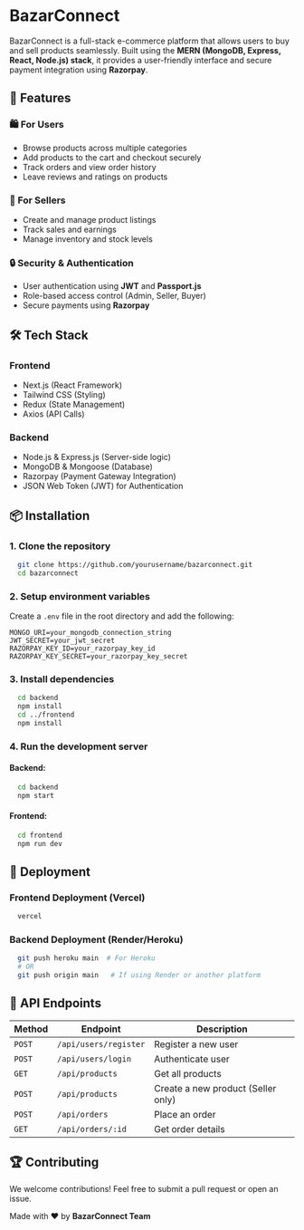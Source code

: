 # BazarConnect

BazarConnect is a full-stack e-commerce platform that allows users to buy and sell products seamlessly. Built using the **MERN (MongoDB, Express, React, Node.js) stack**, it provides a user-friendly interface and secure payment integration using **Razorpay**.

## 🚀 Features

### 🛍️ For Users

- Browse products across multiple categories
- Add products to the cart and checkout securely
- Track orders and view order history
- Leave reviews and ratings on products

### 🛒 For Sellers

- Create and manage product listings
- Track sales and earnings
- Manage inventory and stock levels

### 🔒 Security & Authentication

- User authentication using **JWT** and **Passport.js**
- Role-based access control (Admin, Seller, Buyer)
- Secure payments using **Razorpay**

## 🛠️ Tech Stack

### **Frontend**

- Next.js (React Framework)
- Tailwind CSS (Styling)
- Redux (State Management)
- Axios (API Calls)

### **Backend**

- Node.js & Express.js (Server-side logic)
- MongoDB & Mongoose (Database)
- Razorpay (Payment Gateway Integration)
- JSON Web Token (JWT) for Authentication

## 📦 Installation

### **1. Clone the repository**

```sh
  git clone https://github.com/yourusername/bazarconnect.git
  cd bazarconnect
```

### **2. Setup environment variables**

Create a `.env` file in the root directory and add the following:

```env
MONGO_URI=your_mongodb_connection_string
JWT_SECRET=your_jwt_secret
RAZORPAY_KEY_ID=your_razorpay_key_id
RAZORPAY_KEY_SECRET=your_razorpay_key_secret
```

### **3. Install dependencies**

```sh
  cd backend
  npm install
  cd ../frontend
  npm install
```

### **4. Run the development server**

#### Backend:

```sh
  cd backend
  npm start
```

#### Frontend:

```sh
  cd frontend
  npm run dev
```

## 🚀 Deployment

### **Frontend Deployment (Vercel)**

```sh
  vercel
```

### **Backend Deployment (Render/Heroku)**

```sh
  git push heroku main  # For Heroku
  # OR
  git push origin main   # If using Render or another platform
```

## 📌 API Endpoints

| Method | Endpoint              | Description                        |
| ------ | --------------------- | ---------------------------------- |
| `POST` | `/api/users/register` | Register a new user                |
| `POST` | `/api/users/login`    | Authenticate user                  |
| `GET`  | `/api/products`       | Get all products                   |
| `POST` | `/api/products`       | Create a new product (Seller only) |
| `POST` | `/api/orders`         | Place an order                     |
| `GET`  | `/api/orders/:id`     | Get order details                  |

## 🏆 Contributing

We welcome contributions! Feel free to submit a pull request or open an issue.

Made with ❤️ by **BazarConnect Team**
